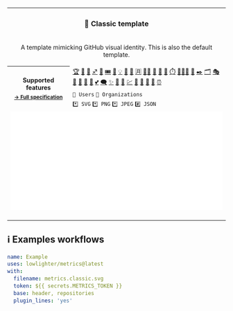 <!--header-->
<table>
  <tr><th colspan="2"><h3>📗 Classic template</h3></th></tr>
  <tr><td colspan="2" align="center"><p>A template mimicking GitHub visual identity.
This is also the default template.</p>
</td></tr>
  <tr>
    <th rowspan="3">Supported features<br><sub><a href="metadata.yml">→ Full specification</a></sub></th>
    <td><a href="/source/plugins/achievements" title="🏆 Achievements">🏆</a> <a href="/source/plugins/activity" title="📰 Recent activity">📰</a> <a href="/source/plugins/anilist" title="🌸 Anilist watch list and reading list">🌸</a> <a href="/source/plugins/code" title="♐ Code snippet of the day">♐</a> <a href="/source/plugins/discussions" title="💬 Discussions">💬</a> <a href="/source/plugins/followup" title="🎟️ Follow-up of issues and pull requests">🎟️</a> <a href="/source/plugins/gists" title="🎫 Gists">🎫</a> <a href="/source/plugins/habits" title="💡 Coding habits">💡</a> <a href="/source/plugins/introduction" title="🙋 Introduction">🙋</a> <a href="/source/plugins/isocalendar" title="📅 Isometric commit calendar">📅</a> <a href="/source/plugins/languages" title="🈷️ Most used languages">🈷️</a> <a href="/source/plugins/lines" title="👨‍💻 Lines of code changed">👨‍💻</a> <a href="/source/plugins/music" title="🎼 Music plugin">🎼</a> <a href="/source/plugins/nightscout" title="💉 Nightscout">💉</a> <a href="/source/plugins/notable" title="🎩 Notable contributions">🎩</a> <a href="/source/plugins/pagespeed" title="⏱️ Website performances">⏱️</a> <a href="/source/plugins/people" title="🧑‍🤝‍🧑 People plugin">🧑‍🤝‍🧑</a> <a href="/source/plugins/poopmap" title="💩 PoopMap plugin">💩</a> <a href="/source/plugins/posts" title="✒️ Recent posts">✒️</a> <a href="/source/plugins/projects" title="🗂️ Active projects">🗂️</a> <a href="/source/plugins/reactions" title="🎭 Comment reactions">🎭</a> <a href="/source/plugins/repositories" title="📓 Repositories">📓</a> <a href="/source/plugins/rss" title="🗼 Rss feed">🗼</a> <a href="/source/plugins/screenshot" title="📸 Website screenshot">📸</a> <a href="/source/plugins/skyline" title="🌇 GitHub Skyline 3D calendar">🌇</a> <a href="/source/plugins/sponsors" title="💕 GitHub Sponsors">💕</a> <a href="/source/plugins/stackoverflow" title="🗨️ StackOverflow plugin">🗨️</a> <a href="/source/plugins/stargazers" title="✨ Stargazers over last weeks">✨</a> <a href="/source/plugins/starlists" title="💫 Starlists">💫</a> <a href="/source/plugins/stars" title="🌟 Recently starred repositories">🌟</a> <a href="/source/plugins/stock" title="💹 Stock prices">💹</a> <a href="/source/plugins/support" title="💭 GitHub Community Support">💭</a> <a href="/source/plugins/topics" title="📌 Starred topics">📌</a> <a href="/source/plugins/traffic" title="🧮 Repositories traffic">🧮</a> <a href="/source/plugins/tweets" title="🐤 Latest tweets">🐤</a> <a href="/source/plugins/wakatime" title="⏰ WakaTime plugin">⏰</a></td>
  </tr>
  <tr>
    <td><code>👤 Users</code> <code>👥 Organizations</code></td>
  </tr>
  <tr>
    <td><code>*️⃣ SVG</code> <code>*️⃣ PNG</code> <code>*️⃣ JPEG</code> <code>#️⃣ JSON</code></td>
  </tr>
  <tr>
    <td colspan="2" align="center">
      <img src="https://github.com/lowlighter/metrics/blob/examples/metrics.classic.svg" alt=""></img>
      <img width="900" height="1" alt="">
    </td>
  </tr>
</table>
<!--/header-->

## ℹ️ Examples workflows

<!--examples-->
```yaml
name: Example
uses: lowlighter/metrics@latest
with:
  filename: metrics.classic.svg
  token: ${{ secrets.METRICS_TOKEN }}
  base: header, repositories
  plugin_lines: 'yes'

```
<!--/examples-->